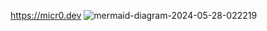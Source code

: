 https://micr0.dev
![mermaid-diagram-2024-05-28-022219](https://github.com/micr0-dev/micr0.dev/assets/26364458/1bc2e83c-881b-43d9-ac17-70d1d5e9eb09)
